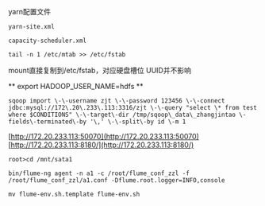 yarn配置文件

`yarn-site.xml`

`capacity-scheduler.xml`

```
tail -n 1 /etc/mtab >> /etc/fstab
```

mount直接复制到/etc/fstab，对应硬盘槽位
UUID并不影响

** export HADOOP\_USER\_NAME=hdfs **

```
sqoop import \-\-username zjt \-\-password 123456 \-\-connect jdbc:mysql://172\.20\.233\.113:3316/zjt \-\-query "select \* from test where $CONDITIONS" \-\-target\-dir /tmp/sqoop\_data\_zhangjintao \-fields\-terminated\-by '\,' \-\-split\-by id \-m 1
```

[http://172.20.233.113:50070](http://172.20.233.113:50070)
[http://172.20.233.113:8180/](http://172.20.233.113:8180/)

```
root>cd /mnt/sata1
```

```
bin/flume-ng agent -n a1 -c /root/flume_conf_zzl -f /root/flume_conf_zzl/a1.conf -Dflume.root.logger=INFO,console
```

```
mv flume-env.sh.template flume-env.sh
```
